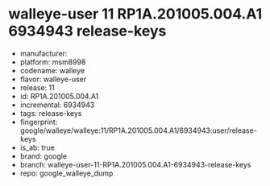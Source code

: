 # walleye-user 11 RP1A.201005.004.A1 6934943 release-keys
- manufacturer: 
- platform: msm8998
- codename: walleye
- flavor: walleye-user
- release: 11
- id: RP1A.201005.004.A1
- incremental: 6934943
- tags: release-keys
- fingerprint: google/walleye/walleye:11/RP1A.201005.004.A1/6934943:user/release-keys
- is_ab: true
- brand: google
- branch: walleye-user-11-RP1A.201005.004.A1-6934943-release-keys
- repo: google_walleye_dump
